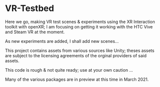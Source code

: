 # VR-Testbed

Here we go, making VR test scenes & experiments using the XR Interaction toolkit with openXR; I am focusing on getting it working with the HTC Vive and Steam VR at the moment.

As new experiments are added, I shall add new scenes...

This project contains assets from various sources like Unity; theses assets are subject to the licensing agreements of the orginal providers of said assets.

This code is rough & not quite ready; use at your own caution ...

Many of the various packages are in preview at this time in March 2021.
